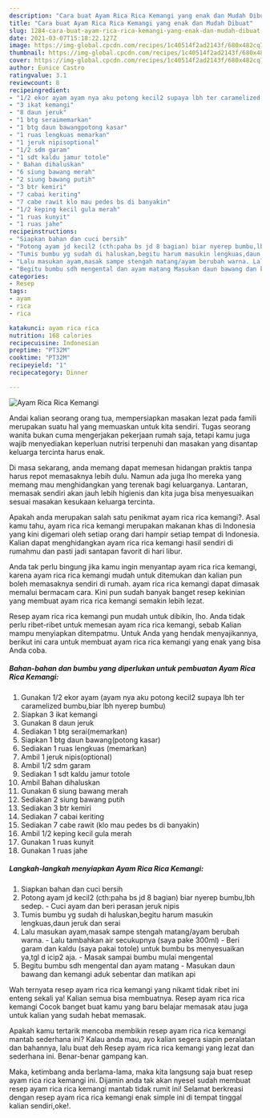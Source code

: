 ```yaml
---
description: "Cara buat Ayam Rica Rica Kemangi yang enak dan Mudah Dibuat"
title: "Cara buat Ayam Rica Rica Kemangi yang enak dan Mudah Dibuat"
slug: 1284-cara-buat-ayam-rica-rica-kemangi-yang-enak-dan-mudah-dibuat
date: 2021-03-07T15:18:22.127Z
image: https://img-global.cpcdn.com/recipes/1c40514f2ad2143f/680x482cq70/ayam-rica-rica-kemangi-foto-resep-utama.jpg
thumbnail: https://img-global.cpcdn.com/recipes/1c40514f2ad2143f/680x482cq70/ayam-rica-rica-kemangi-foto-resep-utama.jpg
cover: https://img-global.cpcdn.com/recipes/1c40514f2ad2143f/680x482cq70/ayam-rica-rica-kemangi-foto-resep-utama.jpg
author: Eunice Castro
ratingvalue: 3.1
reviewcount: 8
recipeingredient:
- "1/2 ekor ayam ayam nya aku potong kecil2 supaya lbh ter caramelized bumbubiar lbh nyerep bumbu"
- "3 ikat kemangi"
- "8 daun jeruk"
- "1 btg seraimemarkan"
- "1 btg daun bawangpotong kasar"
- "1 ruas lengkuas memarkan"
- "1 jeruk nipisoptional"
- "1/2 sdm garam"
- "1 sdt kaldu jamur totole"
- " Bahan dihaluskan"
- "6 siung bawang merah"
- "2 siung bawang putih"
- "3 btr kemiri"
- "7 cabai keriting"
- "7 cabe rawit klo mau pedes bs di banyakin"
- "1/2 keping kecil gula merah"
- "1 ruas kunyit"
- "1 ruas jahe"
recipeinstructions:
- "Siapkan bahan dan cuci bersih"
- "Potong ayam jd kecil2 (cth:paha bs jd 8 bagian) biar nyerep bumbu,lbh sedep. Cuci ayam dan beri perasan jeruk nipis"
- "Tumis bumbu yg sudah di haluskan,begitu harum masukin lengkuas,daun jeruk dan serai"
- "Lalu masukan ayam,masak sampe stengah matang/ayam berubah warna. Lalu tambahkan air secukupnya (saya pake 300ml) Beri garam dan kaldu (saya pakai totole) untuk bumbu bs menyesuaikan ya,tgl d icip2 aja. Masak sampai bumbu mulai mengental"
- "Begitu bumbu sdh mengental dan ayam matang Masukan daun bawang dan kemangi aduk sebentar dan matikan api"
categories:
- Resep
tags:
- ayam
- rica
- rica

katakunci: ayam rica rica 
nutrition: 168 calories
recipecuisine: Indonesian
preptime: "PT32M"
cooktime: "PT32M"
recipeyield: "1"
recipecategory: Dinner

---
```



![Ayam Rica Rica Kemangi](https://img-global.cpcdn.com/recipes/1c40514f2ad2143f/680x482cq70/ayam-rica-rica-kemangi-foto-resep-utama.jpg)

Andai kalian seorang orang tua, mempersiapkan masakan lezat pada famili merupakan suatu hal yang memuaskan untuk kita sendiri. Tugas seorang  wanita bukan cuma mengerjakan pekerjaan rumah saja, tetapi kamu juga wajib menyediakan keperluan nutrisi terpenuhi dan masakan yang disantap keluarga tercinta harus enak.

Di masa  sekarang, anda memang dapat memesan hidangan praktis tanpa harus repot memasaknya lebih dulu. Namun ada juga lho mereka yang memang mau menghidangkan yang terenak bagi keluarganya. Lantaran, memasak sendiri akan jauh lebih higienis dan kita juga bisa menyesuaikan sesuai masakan kesukaan keluarga tercinta. 



Apakah anda merupakan salah satu penikmat ayam rica rica kemangi?. Asal kamu tahu, ayam rica rica kemangi merupakan makanan khas di Indonesia yang kini digemari oleh setiap orang dari hampir setiap tempat di Indonesia. Kalian dapat menghidangkan ayam rica rica kemangi hasil sendiri di rumahmu dan pasti jadi santapan favorit di hari libur.

Anda tak perlu bingung jika kamu ingin menyantap ayam rica rica kemangi, karena ayam rica rica kemangi mudah untuk ditemukan dan kalian pun boleh memasaknya sendiri di rumah. ayam rica rica kemangi dapat dimasak memalui bermacam cara. Kini pun sudah banyak banget resep kekinian yang membuat ayam rica rica kemangi semakin lebih lezat.

Resep ayam rica rica kemangi pun mudah untuk dibikin, lho. Anda tidak perlu ribet-ribet untuk memesan ayam rica rica kemangi, sebab Kalian mampu menyiapkan ditempatmu. Untuk Anda yang hendak menyajikannya, berikut ini cara untuk membuat ayam rica rica kemangi yang enak yang bisa Anda coba.

<!--inarticleads1-->

##### Bahan-bahan dan bumbu yang diperlukan untuk pembuatan Ayam Rica Rica Kemangi:

1. Gunakan 1/2 ekor ayam (ayam nya aku potong kecil2 supaya lbh ter caramelized bumbu,biar lbh nyerep bumbu)
1. Siapkan 3 ikat kemangi
1. Gunakan 8 daun jeruk
1. Sediakan 1 btg serai(memarkan)
1. Siapkan 1 btg daun bawang(potong kasar)
1. Sediakan 1 ruas lengkuas (memarkan)
1. Ambil 1 jeruk nipis(optional)
1. Ambil 1/2 sdm garam
1. Sediakan 1 sdt kaldu jamur totole
1. Ambil  Bahan dihaluskan
1. Gunakan 6 siung bawang merah
1. Sediakan 2 siung bawang putih
1. Sediakan 3 btr kemiri
1. Sediakan 7 cabai keriting
1. Sediakan 7 cabe rawit (klo mau pedes bs di banyakin)
1. Ambil 1/2 keping kecil gula merah
1. Gunakan 1 ruas kunyit
1. Gunakan 1 ruas jahe




<!--inarticleads2-->

##### Langkah-langkah menyiapkan Ayam Rica Rica Kemangi:

1. Siapkan bahan dan cuci bersih
1. Potong ayam jd kecil2 (cth:paha bs jd 8 bagian) biar nyerep bumbu,lbh sedep. - Cuci ayam dan beri perasan jeruk nipis
1. Tumis bumbu yg sudah di haluskan,begitu harum masukin lengkuas,daun jeruk dan serai
1. Lalu masukan ayam,masak sampe stengah matang/ayam berubah warna. - Lalu tambahkan air secukupnya (saya pake 300ml) - Beri garam dan kaldu (saya pakai totole) untuk bumbu bs menyesuaikan ya,tgl d icip2 aja. - Masak sampai bumbu mulai mengental
1. Begitu bumbu sdh mengental dan ayam matang - Masukan daun bawang dan kemangi aduk sebentar dan matikan api




Wah ternyata resep ayam rica rica kemangi yang nikamt tidak ribet ini enteng sekali ya! Kalian semua bisa membuatnya. Resep ayam rica rica kemangi Cocok banget buat kamu yang baru belajar memasak atau juga untuk kalian yang sudah hebat memasak.

Apakah kamu tertarik mencoba membikin resep ayam rica rica kemangi mantab sederhana ini? Kalau anda mau, ayo kalian segera siapin peralatan dan bahannya, lalu buat deh Resep ayam rica rica kemangi yang lezat dan sederhana ini. Benar-benar gampang kan. 

Maka, ketimbang anda berlama-lama, maka kita langsung saja buat resep ayam rica rica kemangi ini. Dijamin anda tak akan nyesel sudah membuat resep ayam rica rica kemangi mantab tidak rumit ini! Selamat berkreasi dengan resep ayam rica rica kemangi enak simple ini di tempat tinggal kalian sendiri,oke!.

